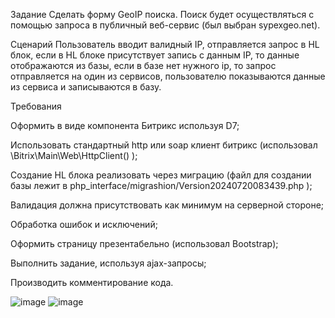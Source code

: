 Задание
Сделать форму GeoIP поиска. Поиск будет осуществляться с помощью запроса в публичный веб-сервис (был выбран sypexgeo.net).

Сценарий
Пользователь вводит валидный IP, отправляется запрос в HL блок, если в HL блоке присутствует запись с данным IP, то данные отображаются из базы, если в базе нет нужного ip, то запрос отправляется на один из сервисов, пользователю показываются данные из сервиса и записываются в базу.

Требования

Оформить в виде компонента Битрикс используя D7;

Использовать стандартный http или soap клиент битрикс (использовал  \Bitrix\Main\Web\HttpClient() );

Создание HL блока реализовать через миграцию (файл для создании базы лежит в php_interface/migrashion/Version20240720083439.php );

Валидация должна присутствовать как минимум на серверной стороне;

Обработка ошибок и исключений;

Оформить страницу презентабельно (использовал Bootstrap);

Выполнить задание, используя ajax-запросы;

Производить комментирование кода.

![image](https://github.com/user-attachments/assets/3249a580-595b-4ed3-b3a3-efd51787f737)
![image](https://github.com/user-attachments/assets/42050fe2-642d-4f07-adb3-3ff132ae053d)
